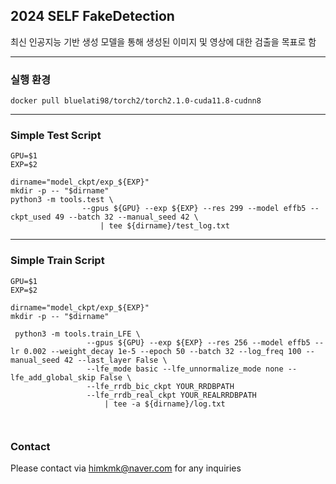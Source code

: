 ## 2024 SELF FakeDetection
최신 인공지능 기반 생성 모델을 통해 생성된 이미지 및 영상에 대한 검출을 목표로 함

---
### 실행 환경
```
docker pull bluelati98/torch2/torch2.1.0-cuda11.8-cudnn8
```
---

### Simple Test Script
```
GPU=$1
EXP=$2

dirname="model_ckpt/exp_${EXP}"
mkdir -p -- "$dirname"
python3 -m tools.test \
                --gpus ${GPU} --exp ${EXP} --res 299 --model effb5 --ckpt_used 49 --batch 32 --manual_seed 42 \
                    | tee ${dirname}/test_log.txt
```
---
### Simple Train Script
```
GPU=$1
EXP=$2

dirname="model_ckpt/exp_${EXP}"
mkdir -p -- "$dirname"

 python3 -m tools.train_LFE \
                 --gpus ${GPU} --exp ${EXP} --res 256 --model effb5 --lr 0.002 --weight_decay 1e-5 --epoch 50 --batch 32 --log_freq 100 --manual_seed 42 --last_layer False \
                 --lfe_mode basic --lfe_unnormalize_mode none --lfe_add_global_skip False \
                 --lfe_rrdb_bic_ckpt YOUR_RRDBPATH
                 --lfe_rrdb_real_ckpt YOUR_REALRRDBPATH
                     | tee -a ${dirname}/log.txt



```
### Contact
Please contact via himkmk@naver.com for any inquiries
